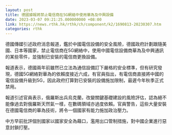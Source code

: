```yaml
---
layout: post
title: 德國據報將禁止電信商在5G網絡中使用華為及中興設備
date: 2023-03-07 09:21:25.000000000 +08:00
link: https://news.rthk.hk/rthk/ch/component/k2/1690813-20230307.htm
categories: rthk
---
```


德國傳媒引述政府消息報道，鑑於中國電信設備的安全風險，德國政府計劃跟隨美國、日本等國家，禁止電信商在5G網絡中，使用中國電信設備商華為及中興通訊的某些零件，並強制已安裝的電信商更換設備。

報道表示，德國兩年前雖然已立法為通信設備訂下嚴格的安全標準，但有研究發現，德國5G網絡對華為的依賴度接近六成，有官員指出，有電信商直接將中國的電信設備升級到5G，因此政府打算對已安裝的設備施加限制，最遲今年秋季正式禁用。

報道引述官員表示，俄羅斯出兵烏克蘭，改變關鍵基礎建設的風險評估，認為絕不能像過去對俄羅斯天然氣一樣，在數碼領域亦過度依賴。官員警告，這些大量安裝在德國電信商的華為技術，將令一個國家有能力施加政治壓力。

中方早前批評個別國家以國家安全為藉口，濫用出口管制措施，對中國企業進行惡意封鎖打壓。
